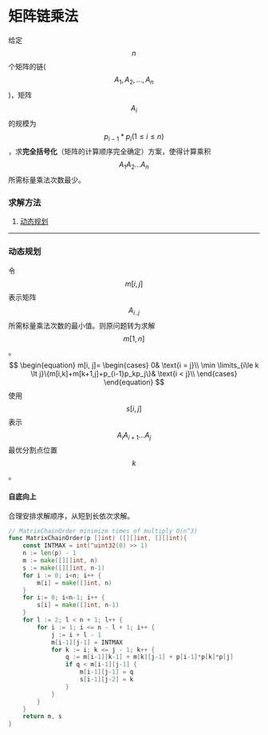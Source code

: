 # 矩阵链乘法

给定$$n$$个矩阵的链($$A_1, A_2, ..., A_n$$)，矩阵$$A_i$$的规模为$$p_{i-1}*p_i(1 \le i \le n)$$，求**完全括号化**（矩阵的计算顺序完全确定）方案，使得计算乘积$$A_1A_2...A_n$$所需标量乘法次数最少。

### 求解方法

1. [动态规划](动态规划.md)

---

### 动态规划

令$$m[i, j]$$表示矩阵$$A_{i..j}$$所需标量乘法次数的最小值。则原问题转为求解$$m[1, n]$$。
$$
\begin{equation}
m[i, j]=
\begin{cases}
0& \text{i = j}\\
\min \limits_{i\le k \lt j}\{m[i,k]+m[k+1,j]+p_{i-1}p_kp_j\}& \text{i < j}\\
\end{cases}
\end{equation}
$$
使用$$s[i, j]$$表示$$A_iA_{i+1}...A_j$$最优分割点位置$$k$$。

#### 自底向上

合理安排求解顺序，从短到长依次求解。

```go
// MatrixChainOrder minimize times of multiply O(n^3)
func MatrixChainOrder(p []int) ([][]int, [][]int){
	const INTMAX = int(^uint32(0) >> 1)
	n := len(p) - 1
	m := make([][]int, n)
	s := make([][]int, n-1)
	for i := 0; i<n; i++ {
		m[i] = make([]int, n)
	}
	for i:= 0; i<n-1; i++ {
		s[i] = make([]int, n-1)
	}
	for l := 2; l < n + 1; l++ {
		for i := 1; i <= n - l + 1; i++ {
			j := i + l - 1
			m[i-1][j-1] = INTMAX
			for k := i; k <= j - 1; k++ {
				q := m[i-1][k-1] + m[k][j-1] + p[i-1]*p[k]*p[j]
				if q < m[i-1][j-1] {
					m[i-1][j-1] = q
					s[i-1][j-2] = k
				}
			}
		}
	}
	return m, s
}
```


